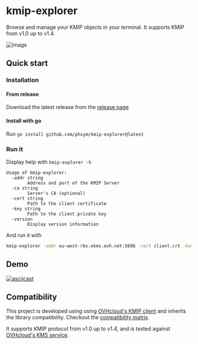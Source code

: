 # kmip-explorer

Browse and manage your KMIP objects in your terminal.
It supports KMIP from v1.0 up to v1.4.

![image](https://github.com/user-attachments/assets/1265c216-1c77-4816-8df6-3286a964ae2c)

## Quick start

### Installation

#### From release
Download the latest release from the [release page](https://github.com/phsym/kmip-explorer/releases/latest)

#### Install with go
Run `go install github.com/phsym/kmip-explorer@latest`

### Run it
Display help with `kmip-explorer -h`
```
Usage of kmip-explorer:
  -addr string
        Address and port of the KMIP Server
  -ca string
        Server's CA (optional)
  -cert string
        Path to the client certificate 
  -key string
        Path to the client private key
  -version
        Display version information
```

And run it with 
```bash
kmip-explorer -addr eu-west-rbx.okms.ovh.net:5696 -cert client.crt -key client.key
```

## Demo
[![asciicast](https://asciinema.org/a/CtasVyDZNQqVLwKvL5ej96ftR.svg)](https://asciinema.org/a/CtasVyDZNQqVLwKvL5ej96ftR)

## Compatibility
This project is developed using using [OVHcloud's KMIP client](https://github.com/ovh/kmip-go) and inherits the library compatibility. Checkout the [compatibility matrix](https://github.com/ovh/kmip-go/blob/main/README.md#implementation-status).

It supports KMIP protocol from v1.0 up to v1.4, and is tested against [OVHcloud's KMS service](https://help.ovhcloud.com/csm/en-ie-kms-quick-start?id=kb_article_view&sysparm_article=KB0063362).